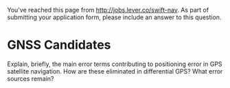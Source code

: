 You've reached this page from http://jobs.lever.co/swift-nav. As part of submitting your application form, please include an answer to this question.

# GNSS Candidates

Explain, briefly, the main error terms contributing to positioning error in GPS satellite navigation. How are these eliminated in differential GPS? What error sources remain?
